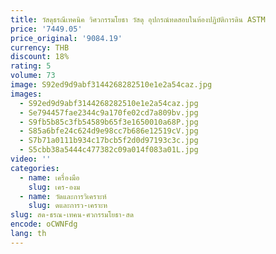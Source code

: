 ```yaml
---
title: วัสดุธรณีเทคนิค วิศวกรรมโยธา วัสดุ อุปกรณ์ทดสอบในห้องปฏิบัติการดิน ASTM
price: '7449.05'
price_original: '9084.19'
currency: THB
discount: 18%
rating: 5
volume: 73
image: S92ed9d9abf3144268282510e1e2a54caz.jpg
images:
  - S92ed9d9abf3144268282510e1e2a54caz.jpg
  - Se794457fae2344c9a170fe02cd7a809bv.jpg
  - S9fb5b85c3fb54589b65f3e1650010a68P.jpg
  - S85a6bfe24c624d9e98cc7b686e12519cV.jpg
  - S7b71a0111b934c17bcb5f2d0d97193c3c.jpg
  - S5cbb38a5444c477382c09a014f083a01L.jpg
video: ''
categories:
  - name: เครื่องมือ
    slug: เคร-องม
  - name: วัดและการวิเคราะห์
    slug: ดและการว-เคราะห
slug: สด-ธรณ-เทคน-ศวกรรมโยธา-สด
encode: oCWNFdg
lang: th
---
```

  
